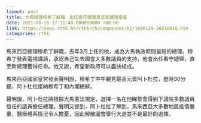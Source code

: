 ```yaml
---
layout: post
title: 大馬總理穆希丁辭職　出任看守總理直至新總理產生
date: 2021-08-16 17:11:48.000000000 +08:00
link: https://news.rthk.hk/rthk/ch/component/k2/1606129-20210816.htm
categories: rthk
---
```


馬來西亞總理穆希丁辭職，去年3月上任的他，成為大馬執政時間最短的總理。穆希丁發表電視講話，承認自己失去國會大多數議員的支持，他會出任看守總理，直至新總理獲得任命。他又說，希望新政府可以盡快組成。

馬來西亞國家皇宮發表聲明說，穆希丁中午覲見最高元首阿卜杜拉，歷時30分鐘，阿卜杜拉接納穆希丁和內閣總辭。

聲明說，阿卜杜拉將根據大馬憲法規定，選擇一名在他睇黎會得到下議院多數議員信任的議員擔任總理。聲明又提到，阿卜杜拉了解到，馬來西亞大多數地區疫情嚴重，醫療體系情況令人擔憂，因此解散國會舉行大選並不是最好的選擇。
